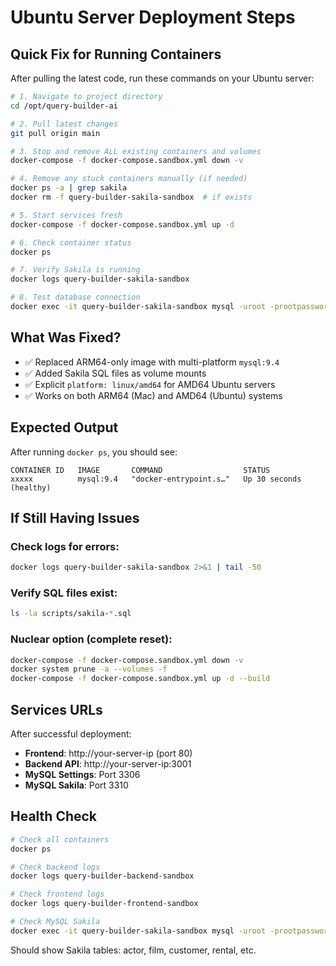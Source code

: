 # Ubuntu Server Deployment Steps

## Quick Fix for Running Containers

After pulling the latest code, run these commands on your Ubuntu server:

```bash
# 1. Navigate to project directory
cd /opt/query-builder-ai

# 2. Pull latest changes
git pull origin main

# 3. Stop and remove ALL existing containers and volumes
docker-compose -f docker-compose.sandbox.yml down -v

# 4. Remove any stuck containers manually (if needed)
docker ps -a | grep sakila
docker rm -f query-builder-sakila-sandbox  # if exists

# 5. Start services fresh
docker-compose -f docker-compose.sandbox.yml up -d

# 6. Check container status
docker ps

# 7. Verify Sakila is running
docker logs query-builder-sakila-sandbox

# 8. Test database connection
docker exec -it query-builder-sakila-sandbox mysql -uroot -prootpassword -e "USE sakila; SELECT COUNT(*) FROM actor;"
```

## What Was Fixed?

- ✅ Replaced ARM64-only image with multi-platform `mysql:9.4`
- ✅ Added Sakila SQL files as volume mounts
- ✅ Explicit `platform: linux/amd64` for AMD64 Ubuntu servers
- ✅ Works on both ARM64 (Mac) and AMD64 (Ubuntu) systems

## Expected Output

After running `docker ps`, you should see:

```
CONTAINER ID   IMAGE       COMMAND                  STATUS
xxxxx          mysql:9.4   "docker-entrypoint.s…"   Up 30 seconds (healthy)
```

## If Still Having Issues

### Check logs for errors:
```bash
docker logs query-builder-sakila-sandbox 2>&1 | tail -50
```

### Verify SQL files exist:
```bash
ls -la scripts/sakila-*.sql
```

### Nuclear option (complete reset):
```bash
docker-compose -f docker-compose.sandbox.yml down -v
docker system prune -a --volumes -f
docker-compose -f docker-compose.sandbox.yml up -d --build
```

## Services URLs

After successful deployment:

- **Frontend**: http://your-server-ip (port 80)
- **Backend API**: http://your-server-ip:3001
- **MySQL Settings**: Port 3306
- **MySQL Sakila**: Port 3310

## Health Check

```bash
# Check all containers
docker ps

# Check backend logs
docker logs query-builder-backend-sandbox

# Check frontend logs  
docker logs query-builder-frontend-sandbox

# Check MySQL Sakila
docker exec -it query-builder-sakila-sandbox mysql -uroot -prootpassword sakila -e "SHOW TABLES;"
```

Should show Sakila tables: actor, film, customer, rental, etc.
